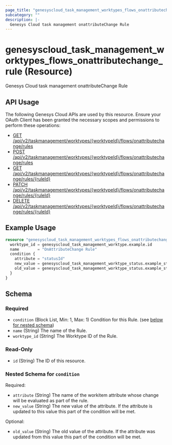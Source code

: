 ```yaml
---
page_title: "genesyscloud_task_management_worktypes_flows_onattributechange_rule Resource - terraform-provider-genesyscloud"
subcategory: ""
description: |-
  Genesys Cloud task management onattributeChange Rule
---
```

# genesyscloud_task_management_worktypes_flows_onattributechange_rule (Resource)

Genesys Cloud task management onattributeChange Rule

## API Usage
The following Genesys Cloud APIs are used by this resource. Ensure your OAuth Client has been granted the necessary scopes and permissions to perform these operations:

* [GET /api/v2/taskmanagement/worktypes/{worktypeId}/flows/onattributechange/rules](https://developer.genesys.cloud/devapps/api-explorer#get-api-v2-taskmanagement-worktypes--worktypeId--flows-onattributechange-rules)
* [POST /api/v2/taskmanagement/worktypes/{worktypeId}/flows/onattributechange/rules](https://developer.genesys.cloud/devapps/api-explorer#post-api-v2-taskmanagement-worktypes--worktypeId--flows-onattributechange-rules)
* [GET /api/v2/taskmanagement/worktypes/{worktypeId}/flows/onattributechange/rules/{ruleId}](https://developer.genesys.cloud/devapps/api-explorer#get-api-v2-taskmanagement-worktypes--worktypeId--flows-onattributechange-rules--ruleId-)
* [PATCH /api/v2/taskmanagement/worktypes/{worktypeId}/flows/onattributechange/rules/{ruleId}](https://developer.genesys.cloud/devapps/api-explorer#patch-api-v2-taskmanagement-worktypes--worktypeId--flows-onattributechange-rules--ruleId-)
* [DELETE /api/v2/taskmanagement/worktypes/{worktypeId}/flows/onattributechange/rules/{ruleId}](https://developer.genesys.cloud/devapps/api-explorer#delete-api-v2-taskmanagement-worktypes--worktypeId--flows-onattributechange-rules--ruleId-)



## Example Usage

```terraform
resource "genesyscloud_task_management_worktypes_flows_onattributechange_rule" "onattributechange_rule_data" {
  worktype_id = genesyscloud_task_management_worktype.example.id
  name        = "OnAttributeChange Rule"
  condition {
    attribute = "statusId"
    new_value = genesyscloud_task_management_worktype_status.example_status_1.id
    old_value = genesyscloud_task_management_worktype_status.example_status_2.id
  }
}
```

<!-- schema generated by tfplugindocs -->
## Schema

### Required

- `condition` (Block List, Min: 1, Max: 1) Condition for this Rule. (see [below for nested schema](#nestedblock--condition))
- `name` (String) The name of the Rule.
- `worktype_id` (String) The Worktype ID of the Rule.

### Read-Only

- `id` (String) The ID of this resource.

<a id="nestedblock--condition"></a>
### Nested Schema for `condition`

Required:

- `attribute` (String) The name of the workitem attribute whose change will be evaluated as part of the rule.
- `new_value` (String) The new value of the attribute. If the attribute is updated to this value this part of the condition will be met.

Optional:

- `old_value` (String) The old value of the attribute. If the attribute was updated from this value this part of the condition will be met.

